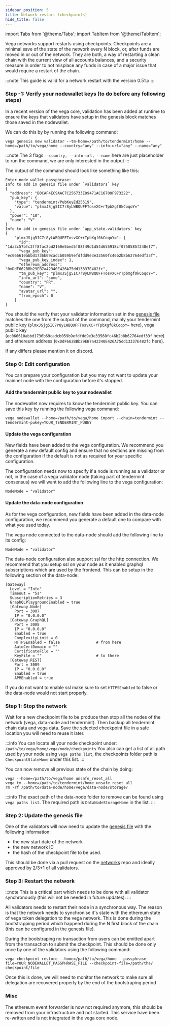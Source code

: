 ```yaml
---
sidebar_position: 5
title: Network restart (checkpoints)
hide_title: false
---
```


import Tabs from '@theme/Tabs';
import TabItem from '@theme/TabItem';

Vega networks support restarts using checkpoints. Checkpoints are a minimal save of the state of the network every N block, or, after funds are moved in or out of the network. They are both, a way of restarting a clean chain with the current view of all accounts balances, and a security measure in order to not misplace any funds in case of a major issue that would require a restart of the chain.

:::note
This guide is valid for a network restart with the version 0.51.x
:::


### Step -1: Verify your nodewallet keys (to do before any following steps)

In a recent version of the vega core, validation has been added at runtime to ensure the keys that validators have setup in the genesis block matches those saved in the nodewallet.

We can do this by by running the following command:
```
vega genesis new validator --tm-home=/path/to/tendermint/home --home=/path/to/vega/home --country="any" --info-url="any" --name="any"
```

:::note
The 3 flags `--country, --info-url, --name` here are just placeholder to run the command, we are only interested in the output
:::

The output of the command should look like something like this:
```
Enter node wallet passphrase:
Info to add in genesis file under `validators` key
{
  "address": "B0CAF4EC9AAC7C256733E09471AC16700F973222",
  "pub_key": {
    "type": "tendermint/PubKeyEd25519",
    "value": "plmxJSjg5IC7r8yLWBQUFFTosvXC+rTpbXgf0kCoqoY="
  },
  "power": "10",
  "name": "V"
}
Info to add in genesis file under `app_state.validators` key
{
    "plmxJSjg5IC7r8yLWBQUFFTosvXC+rTpbXgf0kCoqoY=": {
      "id": "1da3c57bfc2ff8fac2bd2160e5bed5f88f49d1d54d655918cf0758585f248ef7",
      "vega_pub_key": "ec066610abbd1736b69cadcb059b9efdfdd9e3e33560fc46b2b8b62764edf33f",
      "vega_pub_key_index": 1,
      "ethereum_address": "0xDdF662BBb29EB7a42340E426A75dd13337E482fc",
      "tm_pub_key": "plmxJSjg5IC7r8yLWBQUFFTosvXC+rTpbXgf0kCoqoY=",
      "info_url": "some",
      "country": "FR",
      "name": "V",
      "avatar_url": "",
      "from_epoch": 0
    }
}
```

You should the verify that your validator information set in the [genesis file](https://github.com/vegaprotocol/networks/blob/master/mainnet1/genesis.json) matches the one from the output of the command, mainly your tendermint public key (`plmxJSjg5IC7r8yLWBQUFFTosvXC+rTpbXgf0kCoqoY=` here), vega public key (`ec066610abbd1736b69cadcb059b9efdfdd9e3e33560fc46b2b8b62764edf33f` here) and ethereum address (`0xDdF662BBb29EB7a42340E426A75dd13337E482fc` here).

If any differs please mention it on discord.

### Step 0: Edit configuration

You can prepare your configuration but you may not want to update your mainnet node with the configuration before it's stopped.

#### Add the tendermint public key to your nodewallet

The nodewallet now requires to know the tendermint public key. You can save this key by running the following vega command:
```
vega nodewallet --home=/path/to/vega/home import --chain=tendermint --tendermint-pukey=YOUR_TENDERMINT_PUBEY
```

#### Update the vega configuration

New fields have been added to the vega configuration. We recommend you generate a new default config and ensure that no sections are missing from the configuration if the default is not as required for your specific configuration.

The configuration needs now to specify if a node is running as a validator or not, in the case of a vega validator node (taking part of tendermint consensus) we will want to add the following line to the vega configuration:
```
NodeMode = "validator"
```

#### Update the data-node configuration

As for the vega configuration, new fields have been added in the data-node configuration, we recommend you generate a default one to compare with what you used today.

The vega node connected to the data-node should add the following line to its config:
```
NodeMode = "validator"
```

The data-node configuration also support ssl for the http connection. We recommend that you setup ssl on your node as it enabled graphql subscriptions which are used by the frontend.
This can be setup in the following section of the data-node:
```
[Gateway]
  Level = "Info"
  Timeout = "5s"
  SubscriptionRetries = 3
  GraphQLPlaygroundEnabled = true
  [Gateway.Node]
    Port = 3007
    IP = "0.0.0.0"
  [Gateway.GraphQL]
    Port = 3008
    IP = "0.0.0.0"
    Enabled = true
    ComplexityLimit = 0
    HTTPSEnabled = false                # from here
    AutoCertDomain = ""
    CertificateFile = ""
    KeyFile = ""                        # to there
  [Gateway.REST]
    Port = 3009
    IP = "0.0.0.0"
    Enabled = true
    APMEnabled = true
```

If you do not want to enable ssl make sure to set `HTTPSEnabled` to false or the data-node would not start properly.

### Step 1: Stop the network

Wait for a new checkpoint file to be produce then stop all the nodes of the network (vega, data-node and tendermint). Then backup all tendermint chain data and vega data.
Save the selected checkpoint file in a safe location you will need to reuse it later.

:::info
You can locate all your node checkpoint under: `/path/to/vega/home/vega/node/checkpoints`
You also can get a list of all path used by your node using `vega paths list`, the checkpoints folder path is `CheckpointStateHome` under this list.
:::

You can now remove all previous state of the chain by doing:
```
vega --home=/path/to/vega/home unsafe_reset_all
vega tm --home=/path/to/tendermint/home unsafe_reset_all
rm -rf /path/to/data-node/home/vega/data-node/storage/
```

:::info
The exact path of the data-node folder to remove can be found using `vega paths list`. The required path is `DataNodeStorageHome` in the list.
:::

### Step 2: Update the genesis file

One of the validators will now need to update the [genesis file](https://github.com/vegaprotocol/networks/blob/master/mainnet1/genesis.json) with the following information:
- the new start date of the network
- the new network ID
- the hash of the checkpoint file to be used.

This should be done via a pull request on the [networks](https://github.com/vegaprotocol/networks) repo and ideally approved by 2/3+1 of all validators.

### Step 3: Restart the network

:::note
This is a critical part which needs to be done with all validator synchronously (this will not be needed in future updates).
:::

All validators needs to restart their node in a synchronous way. The reason is that the network needs to synchronise it's state with the ethereum state of vega token delegation to the vega network. This is done during the bootstrapping period which happend during the N first block of the chain (this can be configured in the genesis file).

During the bootstraping no transaction from users can be emitted apart from the transaction to submit the checkpoint. This should be done only once by one of the validators using the following command:
```
vega checkpoint restore --home=/path/to/vega/home --passphrase-file=YOUR_NODEWALLET_PASSPHRASE_FILE --checkpoint-file=/path/the/
checkpoint/file
```

Once this is done, we will need to monitor the network to make sure all delegation are recovered properly by the end of the bootstraping period

### Misc

The ethereum event forwarder is now not required anymore, this should be removed from your infrastructure and not started. This service have been re-written and is not integrated in the vega core node.
